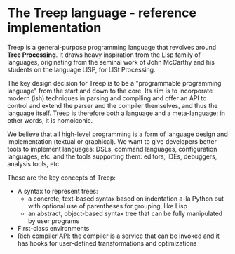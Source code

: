 # The Treep language - reference implementation #

Treep is a general-purpose programming language that revolves around **Tree Processing**.
It draws heavy inspiration from the Lisp family of languages, originating from the seminal work of John McCarthy and
his students on the language LISP, for LISt Processing.

The key design decision for Treep is to be a "programmable programming language" from the start and down to the core.
Its aim is to incorporate modern (ish) techniques in parsing and compiling and offer an API to control and extend the
parser and the compiler themselves, and thus the language itself. Treep is therefore both a language and a
meta-language; in other words, it is homoiconic.

We believe that all high-level programming is a form of language design and implementation (textual or graphical).
We want to give developers better tools to implement languages: DSLs, command languages, configuration languages, etc.
and the tools supporting them: editors, IDEs, debuggers, analysis tools, etc.

These are the key concepts of Treep:
* A syntax to represent trees:
  * a concrete, text-based syntax based on indentation a-la Python but with optional use of parentheses for grouping,
    like Lisp
  * an abstract, object-based syntax tree that can be fully manipulated by user programs
* First-class environments
* Rich compiler API: the compiler is a service that can be invoked and it has hooks for user-defined transformations
  and optimizations
